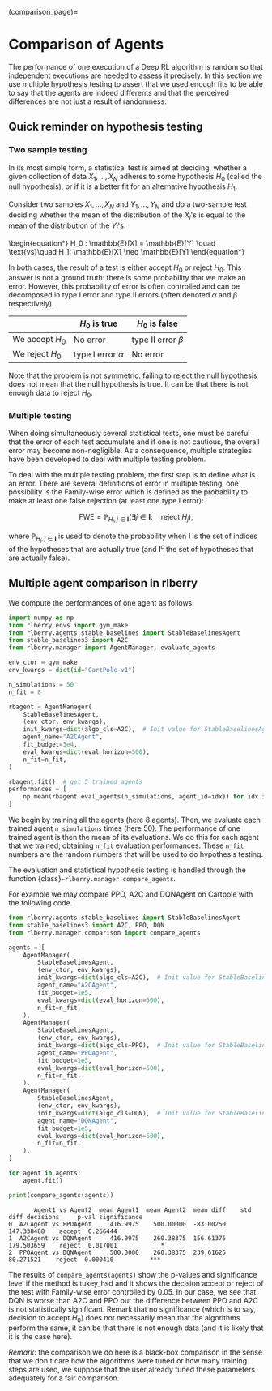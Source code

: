 (comparison_page)=

# Comparison of Agents

The performance of one execution of a Deep RL algorithm is random so that independent executions are needed to assess it precisely.
In this section we use multiple hypothesis testing to assert that we used enough fits to be able to say that the agents are indeed differents and that the perceived differences are not just a result of randomness.


## Quick reminder on hypothesis testing

### Two sample testing

In its most simple form, a statistical test is aimed at deciding, whether a given collection of data $X_1,\dots,X_N$ adheres to some hypothesis $H_0$ (called the null hypothesis), or if it is a better fit for an alternative hypothesis $H_1$.

Consider two samples $X_1,\dots,X_N$ and $Y_1,\dots,Y_N$ and do a two-sample test deciding whether the mean of the distribution of the $X_i$'s is equal to the mean of the distribution of the $Y_i$'s:

\begin{equation*}
H_0 : \mathbb{E}[X] = \mathbb{E}[Y] \quad \text{vs}\quad H_1: \mathbb{E}[X] \neq \mathbb{E}[Y]
\end{equation*}

In both cases, the result of a test is either accept $H_0$ or reject $H_0$. This answer is not a ground truth: there is some probability that we make an error. However, this  probability of error is often controlled and can be decomposed in type I error and type II errors (often denoted $\alpha$ and $\beta$ respectively).

<center>

|                 | $H_0$ is true         | $H_0$ is false        |
|-----------------|-----------------------|-----------------------|
| We accept $H_0$ | No error              | type II error $\beta$ |
| We reject $H_0$ | type I error $\alpha$ | No error              |

</center>

Note that the problem is not symmetric: failing to reject the null hypothesis does not mean that the null hypothesis is true.  It can be that there is not enough data to reject $H_0$.

### Multiple testing

When doing simultaneously several statistical tests, one must be careful that the error of each test accumulate and if one is not cautious, the overall error may become non-negligible. As a consequence, multiple strategies have been developed to deal with multiple testing problem.

To deal with the multiple testing problem, the first step is to define what is an error. There are several definitions of error in multiple testing, one possibility is the Family-wise error which is defined as the probability to make at least one false rejection (at least one type I error):

$$\mathrm{FWE} = \mathbb{P}_{H_j, j \in \textbf{I}}\left(\exists j \in \textbf{I}:\quad  \text{reject }H_j \right),$$

where $\mathbb{P}_{H_j, j \in \textbf{I}}$ is used to denote the probability when $\textbf{I}$ is the set of indices of the hypotheses that are actually true (and $\textbf{I}^c$ the set of hypotheses that are actually false).

## Multiple agent comparison in rlberry

We compute the performances of one agent as follows:

```python
import numpy as np
from rlberry.envs import gym_make
from rlberry.agents.stable_baselines import StableBaselinesAgent
from stable_baselines3 import A2C
from rlberry.manager import AgentManager, evaluate_agents

env_ctor = gym_make
env_kwargs = dict(id="CartPole-v1")

n_simulations = 50
n_fit = 8

rbagent = AgentManager(
    StableBaselinesAgent,
    (env_ctor, env_kwargs),
    init_kwargs=dict(algo_cls=A2C),  # Init value for StableBaselinesAgent
    agent_name="A2CAgent",
    fit_budget=3e4,
    eval_kwargs=dict(eval_horizon=500),
    n_fit=n_fit,
)

rbagent.fit()  # get 5 trained agents
performances = [
    np.mean(rbagent.eval_agents(n_simulations, agent_id=idx)) for idx in range(8)
]
```

We begin by training all the agents (here $8$ agents). Then, we evaluate each trained agent `n_simulations` times (here $50$). The performance of one trained agent is then the mean of its evaluations. We do this for each agent that we trained, obtaining `n_fit` evaluation performances. These `n_fit` numbers are the random numbers that will be used to do hypothesis testing.

The evaluation and statistical hypothesis testing is handled through the function {class}`~rlberry.manager.compare_agents`.

For example we may compare PPO, A2C and DQNAgent on Cartpole with the following code.

```python
from rlberry.agents.stable_baselines import StableBaselinesAgent
from stable_baselines3 import A2C, PPO, DQN
from rlberry.manager.comparison import compare_agents

agents = [
    AgentManager(
        StableBaselinesAgent,
        (env_ctor, env_kwargs),
        init_kwargs=dict(algo_cls=A2C),  # Init value for StableBaselinesAgent
        agent_name="A2CAgent",
        fit_budget=1e5,
        eval_kwargs=dict(eval_horizon=500),
        n_fit=n_fit,
    ),
    AgentManager(
        StableBaselinesAgent,
        (env_ctor, env_kwargs),
        init_kwargs=dict(algo_cls=PPO),  # Init value for StableBaselinesAgent
        agent_name="PPOAgent",
        fit_budget=1e5,
        eval_kwargs=dict(eval_horizon=500),
        n_fit=n_fit,
    ),
    AgentManager(
        StableBaselinesAgent,
        (env_ctor, env_kwargs),
        init_kwargs=dict(algo_cls=DQN),  # Init value for StableBaselinesAgent
        agent_name="DQNAgent",
        fit_budget=1e5,
        eval_kwargs=dict(eval_horizon=500),
        n_fit=n_fit,
    ),
]

for agent in agents:
    agent.fit()

print(compare_agents(agents))
```

```
       Agent1 vs Agent2  mean Agent1  mean Agent2  mean diff    std diff decisions     p-val significance
0  A2CAgent vs PPOAgent     416.9975    500.00000  -83.00250  147.338488    accept  0.266444
1  A2CAgent vs DQNAgent     416.9975    260.38375  156.61375  179.503659    reject  0.017001            *
2  PPOAgent vs DQNAgent     500.0000    260.38375  239.61625   80.271521    reject  0.000410          ***
```

The results of `compare_agents(agents)` show the p-values and significance level if the method is tukey_hsd and  it shows the decision accept or reject of the test with Family-wise error controlled by $0.05$. In our case, we see that DQN is worse than A2C and PPO but the difference between PPO and A2C is not statistically significant. Remark that no significance (which is to say, decision to accept $H_0$) does not necessarily mean that the algorithms perform the same, it can be that there is not enough data (and it is likely that it is the case here).

*Remark*: the comparison we do here is a black-box comparison in the sense that we don't care how the algorithms were tuned or how many training steps are used, we suppose that the user already tuned these parameters adequately for a fair comparison.
